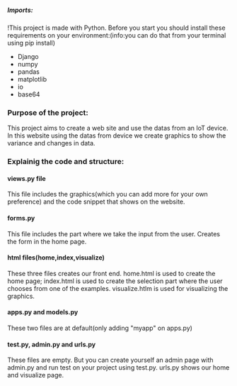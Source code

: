 ##### Imports:
!This project is made with Python.
Before you start you should install these requirements on your environment:(info:you can do that from your terminal using pip install)
- Django
- numpy
- pandas
- matplotlib
- io
- base64

### Purpose of the project:
This project aims to create a web site and use the datas from an IoT device. In this website using the datas from device we create graphics to show the variance and changes in data.

### Explainig the code and structure:
#### views.py file
This file includes the graphics(which you can add more for your own preference) and the code snippet that shows on the website. 
#### forms.py
This file includes the part where we take the input from the user. Creates the form in the home page.
#### html files(home,index,visualize)
These three files creates our front end. home.html is used to create the home page; index.html is used to create the selection part where the user chooses from one of the examples. 
visualize.htlm is used for visualizing the graphics.
#### apps.py and models.py
These two files are at default(only adding "myapp" on apps.py)
#### test.py, admin.py and urls.py
These files are empty. But you can create yourself an admin page with admin.py and run test on your project using test.py. urls.py shows our home and visualize page.




